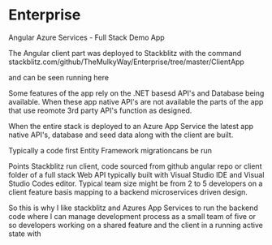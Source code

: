 # Enterprise
Angular Azure Services - Full Stack Demo App

The Angular client part was deployed to Stackblitz with the command 
stackblitz.com/github/TheMulkyWay/Enterprise/tree/master/ClientApp

and can be seen running here

Some features of the app rely on the .NET basesd API's and Database being available.
When these app native API's are not available the parts of the app that use reomote 3rd party API's function as designed.

When the entire stack is deployed to an Azure App Service the latest app native API's, database and seed data along with the client are built.

Typically a code first Entity Framework migrationcans be run 

Points
Stackblitz run client, code sourced from github angular repo or client folder of a full stack Web API typically built with Visual Studio IDE and Visual Studio Codes editor.
Typical team size might be from 2 to 5 developers on a client feature basis mapping to a backend microservices driven design.


So this is why I like stackblitz and Azures App Services to run the backend code where I can manage development
process as a small team of five or so developers working on a shared feature and the client in a running active state
with 
